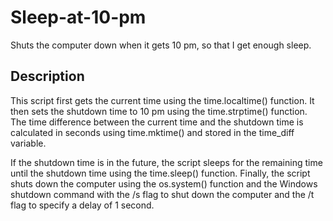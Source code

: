 # Sleep-at-10-pm
Shuts the computer down when it gets 10 pm, so that I get enough sleep.

## Description
This script first gets the current time using the time.localtime() function. It then sets the shutdown time to 10 pm using the time.strptime() function. The time difference between the current time and the shutdown time is calculated in seconds using time.mktime() and stored in the time_diff variable.

If the shutdown time is in the future, the script sleeps for the remaining time until the shutdown time using the time.sleep() function. Finally, the script shuts down the computer using the os.system() function and the Windows shutdown command with the /s flag to shut down the computer and the /t flag to specify a delay of 1 second.
